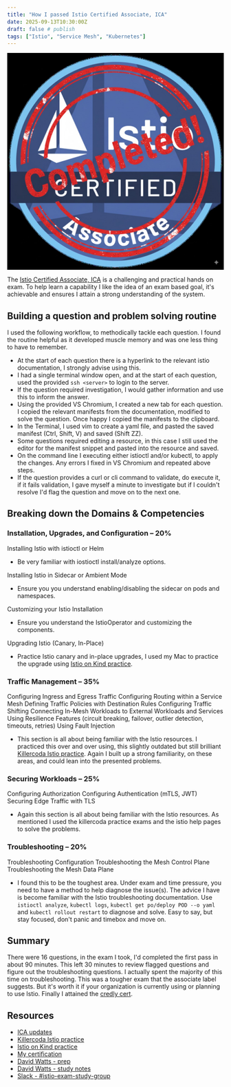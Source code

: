 ```yaml
---
title: "How I passed Istio Certified Associate, ICA"
date: 2025-09-13T10:30:00Z
draft: false # publish
tags: ["Istio", "Service Mesh", "Kubernetes"]
---
```


<img src="ica.jpg" alt="ICA attained" style="display: block; margin: auto;">

The [Istio Certified Associate, ICA](https://training.linuxfoundation.org/certification/istio-certified-associate-ica/) is a challenging and practical hands on exam. To help learn a capability I like the idea of an exam based goal, it's achievable and ensures I attain a strong understanding of the system.

## Building a question and problem solving routine
I used the following workflow, to methodically tackle each question. I found the routine helpful as it developed muscle memory and was one less thing to have to remember. 

- At the start of each question there is a hyperlink to the relevant istio documentation, I strongly advise using this.
- I had a single terminal window open, and at the start of each question, used the provided `ssh <server>` to login to the server.
- If the question required investigation, I would gather information and use this to inform the answer.
- Using the provided VS Chromium, I created a new tab for each question. I copied the relevant manifests from the documentation, modified to solve the question. Once happy I copied the manifests to the clipboard.
- In the Terminal, I used vim to create a yaml file, and pasted the saved manifest (Ctrl, Shift, V) and saved (Shift ZZ).
- Some questions required editing a resource, in this case I still used the editor for the manifest snippet and pasted into the resource and saved.
- On the command line I executing either istioctl and/or kubectl, to apply the changes. Any errors I fixed in VS Chromium and repeated above steps.
- If the question provides a curl or cli command to validate, do execute it, if it fails validation, I gave myself a minute to investigate but if I couldn't resolve I'd flag the question and move on to the next one.

## Breaking down the Domains & Competencies

### Installation, Upgrades, and Configuration – 20%

Installing Istio with istioctl or Helm
- Be very familiar with iostioctl install/analyze options.

Installing Istio in Sidecar or Ambient Mode
- Ensure you you understand enabling/disabling the sidecar on pods and namespaces. 

Customizing your Istio Installation
- Ensure you understand the IstioOperator and customizing the components.

Upgrading Istio (Canary, In-Place)
- Practice Istio canary and in-place upgrades, I used my Mac to practice the upgrade using [Istio on Kind practice](http://github.com/tomconn/istio-on-kind).


### Traffic Management – 35%

Configuring Ingress and Egress Traffic
Configuring Routing within a Service Mesh
Defining Traffic Policies with Destination Rules
Configuring Traffic Shifting
Connecting In-Mesh Workloads to External Workloads and Services
Using Resilience Features (circuit breaking, failover, outlier detection, timeouts, retries)
Using Fault Injection

- This section is all about being familiar with the Istio resources. I practiced this over and over using, this slightly outdated but still brilliant [Killercoda Istio practice](https://killercoda.com/ica). Again I built up a strong familiarity, on these areas, and could lean into the presented problems. 

### Securing Workloads – 25% 

Configuring Authorization
Configuring Authentication (mTLS, JWT)
Securing Edge Traffic with TLS

- Again this section is all about being familiar with the Istio resources. As mentioned I used the killercoda practice exams and the istio help pages to solve the problems.

### Troubleshooting – 20%

Troubleshooting Configuration
Troubleshooting the Mesh Control Plane
Troubleshooting the Mesh Data Plane

- I found this to be the toughest area. Under exam and time pressure, you need to have a method to help diagnose the issue(s). The advice I have is become familiar with the Istio troubleshooting documentation. Use `istioctl analyze`, `kubectl logs`, `kubectl get po/deploy POD --o yaml` and `kubectl rollout restart` to diagnose and solve. Easy to say, but stay focused, don't panic and timebox and move on. 

## Summary
There were 16 questions, in the exam I took, I'd completed the first pass in about 90 minutes. This left 30 minutes to review flagged questions and figure out the troubleshooting questions. I actually spent the majority of this time on troubleshooting.
This was a tougher exam that the associate label suggests. But it's worth it if your organization is currently using or planning to use Istio.
Finally I attained the [credly cert](https://www.credly.com/badges/42e6f473-35a6-4623-9dbe-7173b6126ac5/linked_in_profile).

## Resources
* [ICA updates](https://training.linuxfoundation.org/istio-certified-associate-ica-program-changes)
* [Killercoda Istio practice](https://killercoda.com/ica)
* [Istio on Kind practice](http://github.com/tomconn/istio-on-kind)
* [My certification](https://www.credly.com/badges/42e6f473-35a6-4623-9dbe-7173b6126ac5/linked_in_profile)
* [David Watts - prep](https://medium.com/@wattsdave/istio-certified-associate-ica-exam-prep-51b59bdd372f)
* [David Watts - study notes](https://medium.com/@wattsdave/istio-certified-associate-ica-exam-prep-51b59bdd372f)
* [Slack - #istio-exam-study-group](https://cloud-native.slack.com/archives/C05TRTYKZH9)
